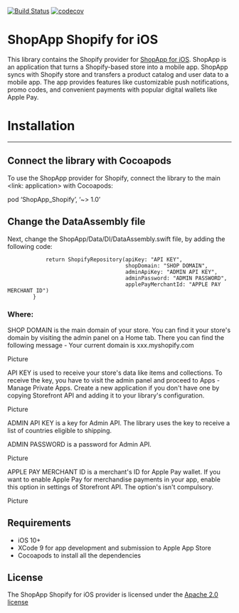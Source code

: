 [![Build Status](https://travis-ci.org/rubygarage/shopapp-shopify-ios.svg?branch=master)](https://travis-ci.org/rubygarage/shopapp-shopify-ios)
[![codecov](https://codecov.io/gh/rubygarage/shopapp-shopify-ios/branch/master/graph/badge.svg)](https://codecov.io/gh/rubygarage/shopapp-shopify-ios)

# ShopApp Shopify for iOS
This library contains the Shopify provider for [ShopApp for iOS](https://github.com/rubygarage/shopapp-ios). ShopApp is an application that turns a Shopify-based store into a mobile app. ShopApp syncs with Shopify store and transfers a product catalog and user data to a mobile app. The app provides features like customizable push notifications, promo codes, and convenient payments with popular digital wallets like Apple Pay.

# Installation
***
## Connect the library with Cocoapods
To use the ShopApp provider for Shopify, connect the library to the main <link: application> with Cocoapods:

pod ‘ShopApp_Shopify’, ‘~> 1.0’

## Change the DataAssembly file

Next, change the ShopApp/Data/DI/DataAssembly.swift file, by adding the following code:

```container.register(Repository.self) { _ in
            return ShopifyRepository(apiKey: "API KEY",
                                     shopDomain: "SHOP DOMAIN",
                                     adminApiKey: "ADMIN API KEY",
                                     adminPassword: "ADMIN PASSWORD",
                                     applePayMerchantId: "APPLE PAY MERCHANT ID")
        }
```

### Where:
SHOP DOMAIN is the main domain of your store. You can find it your store's domain by visiting the admin panel on a Home tab. There you can find the following message - Your current domain is xxx.myshopify.com

Picture

API KEY is used to receive your store's data like items and collections. To receive the key, you have to visit the admin panel and proceed to Apps - Manage Private Apps. Create a new application if you don't have one by copying Storefront API and adding it to your library's configuration.


Picture

ADMIN API KEY is a key for Admin API. The library uses the key to receive a list of countries eligible to shipping.

ADMIN PASSWORD is a password for Admin API. 

Picture

APPLE PAY MERCHANT ID is a merchant's ID for Apple Pay wallet. If you want to enable Apple Pay for merchandise payments in your app, enable this option in settings of Storefront API. The option's isn't compulsory.

Picture

## Requirements
* iOS 10+
* XCode 9 for app development and submission to Apple App Store
* Cocoapods to install all the dependencies

## License
The ShopApp Shopify for iOS provider is licensed under the [Apache 2.0 license](https://www.apache.org/licenses/LICENSE-2.0)

